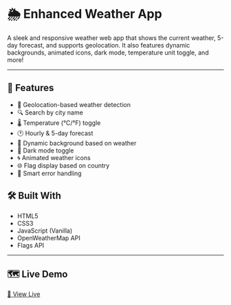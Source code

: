 # 🌦 Enhanced Weather App

A sleek and responsive weather web app that shows the current weather, 5-day forecast, and supports geolocation. It also features dynamic backgrounds, animated icons, dark mode, temperature unit toggle, and more!

---

## 🚀 Features

- 📍 Geolocation-based weather detection
- 🔍 Search by city name
- 🌡 Temperature (°C/°F) toggle
- 🕐 Hourly & 5-day forecast
- 🎨 Dynamic background based on weather
- 🌙 Dark mode toggle
- 🌀 Animated weather icons
- 🌐 Flag display based on country
- 🧠 Smart error handling

## 🛠 Built With

- HTML5
- CSS3
- JavaScript (Vanilla)
- OpenWeatherMap API
- Flags API

---

## 🗺 Live Demo

[🔗 View Live](https://harshitha-29-11.github.io/weather_app/)
